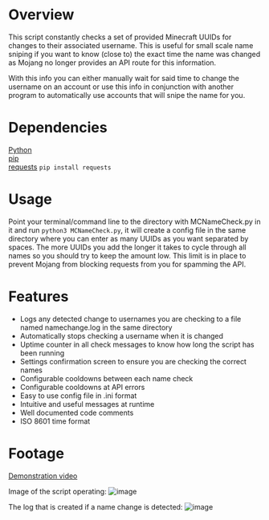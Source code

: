 # Overview

This script constantly checks a set of provided Minecraft UUIDs for changes to their associated username. This is useful for small scale name sniping if you want to know (close to) the exact time the name was changed as Mojang no longer provides an API route for this information.

With this info you can either manually wait for said time to change the username on an account or use this info in conjunction with another program to automatically use accounts that will snipe the name for you.

# Dependencies
[Python](https://www.python.org/downloads/)  
[pip](https://pip.pypa.io/en/stable/installation/)  
[requests](https://pypi.org/project/requests/) `pip install requests`  

# Usage
Point your terminal/command line to the directory with MCNameCheck.py in it and run `python3 MCNameCheck.py`, it will create a config file in the same directory where you can enter as many UUIDs as you want separated by spaces. The more UUIDs you add the longer it takes to cycle through all names so you should try to keep the amount low. This limit is in place to prevent Mojang from blocking requests from you for spamming the API.

# Features
- Logs any detected change to usernames you are checking to a file named namechange.log in the same directory
- Automatically stops checking a username when it is changed
- Uptime counter in all check messages to know how long the script has been running
- Settings confirmation screen to ensure you are checking the correct names
- Configurable cooldowns between each name check
- Configurable cooldowns at API errors
- Easy to use config file in .ini format
- Intuitive and useful messages at runtime
- Well documented code comments
- ISO 8601 time format


# Footage
[Demonstration video](https://www.youtube.com/watch?v=f99nugP4pf8)

Image of the script operating:
![image](https://user-images.githubusercontent.com/49851457/210899408-c7b7d75f-b69d-4176-a817-f088ab97b255.png)

The log that is created if a name change is detected:
![image](https://user-images.githubusercontent.com/49851457/210899259-7915c829-6861-409a-a93f-93a9681c8f48.png)
